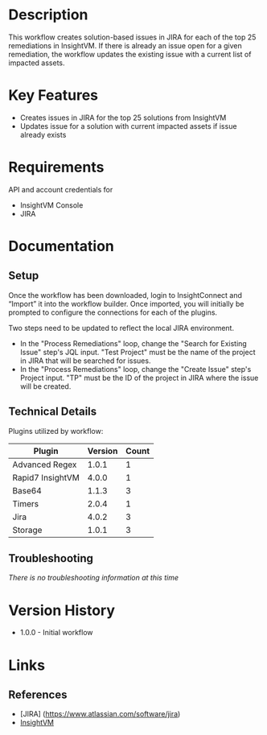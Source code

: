 # Description

This workflow creates solution-based issues in JIRA for each of the top 25 remediations in InsightVM. If there is already an issue open for a given remediation, the workflow updates the existing issue with a current list of impacted assets.


# Key Features

* Creates issues in JIRA for the top 25 solutions from InsightVM
* Updates issue for a solution with current impacted assets if issue already exists

# Requirements

API and account credentials for
* InsightVM Console
* JIRA

# Documentation

## Setup

Once the workflow has been downloaded, login to InsightConnect and “Import” it into the workflow builder. Once imported, you will initially be prompted to configure the connections for each of the plugins.

Two steps need to be updated to reflect the local JIRA environment.
* In the "Process Remediations" loop, change the "Search for Existing Issue" step's JQL input. "Test Project" must be the name of the project in JIRA that will be searched for issues.
* In the "Process Remediations" loop, change the "Create Issue" step's Project input. "TP" must be the ID of the project in JIRA where the issue will be created.

## Technical Details

Plugins utilized by workflow:

|Plugin|Version|Count|
|----|----|--------|
|Advanced Regex|1.0.1|1|
|Rapid7 InsightVM|4.0.0|1|
|Base64|1.1.3|3|
|Timers|2.0.4|1|
|Jira|4.0.2|3|
|Storage|1.0.1|3|

## Troubleshooting

_There is no troubleshooting information at this time_

# Version History

* 1.0.0 - Initial workflow

# Links

## References

* [JIRA] (https://www.atlassian.com/software/jira)
* [InsightVM](https://www.rapid7.com/products/insightvm/)
